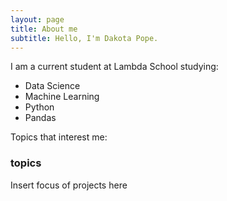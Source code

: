 ```yaml
---
layout: page
title: About me
subtitle: Hello, I'm Dakota Pope. 
---
```


I am a current student at Lambda School studying:

- Data Science 
- Machine Learning
- Python
- Pandas

Topics that interest me:

### topics

Insert focus of projects here 
